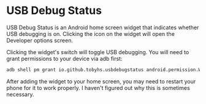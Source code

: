 # USB Debug Status

USB Debug Status is an Android home screen widget that indicates whether USB
debugging is on. Clicking the icon on the widget will open the Developer
options screen.

Clicking the widget's switch will toggle USB debugging. You will need to grant
permissions to your device via adb first:
```sh
adb shell pm grant io.github.tobyhs.usbdebugstatus android.permission.WRITE_SECURE_SETTINGS
```

After adding the widget to your home screen, you may need to restart your phone
for it to work properly. I haven't figured out why this is sometimes necessary.
